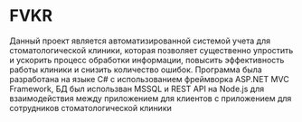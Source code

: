 # FVKR
Данный проект является автоматизированной системой учета для стоматологической клиники, которая позволяет существенно упростить и ускорить процесс обработки информации, повысить эффективность работы клиники и снизить количество ошибок.
Программа была разработана на языке C# с использованием фреймворка ASP.NET MVC Framework, БД был использван MSSQL и REST API на Node.js для взаимодействия между приложением для клиентов с приложением для сотрудников стоматологической клиники
